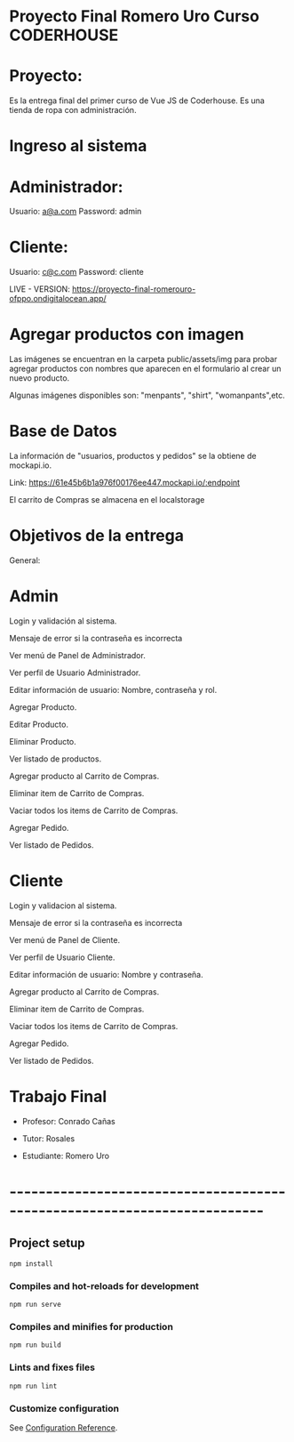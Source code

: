 # Proyecto Final Romero Uro Curso CODERHOUSE

# Proyecto:

Es la entrega final del primer curso de Vue JS de Coderhouse. 
Es una tienda de ropa con administración.

# Ingreso al sistema

# Administrador: 
Usuario: a@a.com Password: admin

# Cliente: 
Usuario: c@c.com Password: cliente

LIVE - VERSION: https://proyecto-final-romerouro-ofppo.ondigitalocean.app/

# Agregar productos con imagen
Las imágenes se encuentran en la carpeta public/assets/img para probar agregar productos con nombres que aparecen en el formulario al crear un nuevo producto.

Algunas imágenes disponibles son: "menpants", "shirt", "womanpants",etc.

# Base de Datos

La información de "usuarios, productos y pedidos" se la obtiene de mockapi.io.

Link:
https://61e45b6b1a976f00176ee447.mockapi.io/:endpoint

El carrito de Compras se almacena en el localstorage

# Objetivos de la entrega

General:

# Admin

Login y validación al sistema.

Mensaje de error si la contraseña es incorrecta

Ver menú de Panel de Administrador.

Ver perfil de Usuario Administrador.

Editar información de usuario: Nombre, contraseña y rol.

Agregar Producto.

Editar Producto.

Eliminar Producto.

Ver listado de productos.

Agregar producto al Carrito de Compras.

Eliminar item de Carrito de Compras.

Vaciar todos los items de Carrito de Compras.

Agregar Pedido.

Ver listado de Pedidos.


# Cliente


Login y validacion al sistema.

Mensaje de error si la contraseña es incorrecta

Ver menú de Panel de Cliente.

Ver perfil de Usuario Cliente.

Editar información de usuario: Nombre y contraseña.

Agregar producto al Carrito de Compras.

Eliminar item de Carrito de Compras.

Vaciar todos los items de Carrito de Compras.

Agregar Pedido.

Ver listado de Pedidos.


# Trabajo Final

- Profesor: Conrado Cañas

- Tutor: Rosales

- Estudiante: Romero Uro

# -------------------------------------------------------------------------


## Project setup
```
npm install
```

### Compiles and hot-reloads for development
```
npm run serve
```

### Compiles and minifies for production
```
npm run build
```

### Lints and fixes files
```
npm run lint
```

### Customize configuration
See [Configuration Reference](https://cli.vuejs.org/config/).
